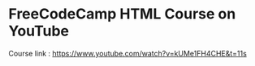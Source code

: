 # FreeCodeCamp HTML Course on YouTube 

Course link : https://www.youtube.com/watch?v=kUMe1FH4CHE&t=11s

